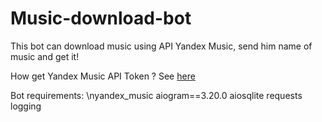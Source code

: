 # Music-download-bot

This bot can download music using API Yandex Music, send him name of music and get it!

How get Yandex Music API Token ?
See <a href="https://github.com/MarshalX/yandex-music-api/discussions/513">here</a>

Bot requirements:
\nyandex_music
aiogram==3.20.0
aiosqlite
requests
logging
